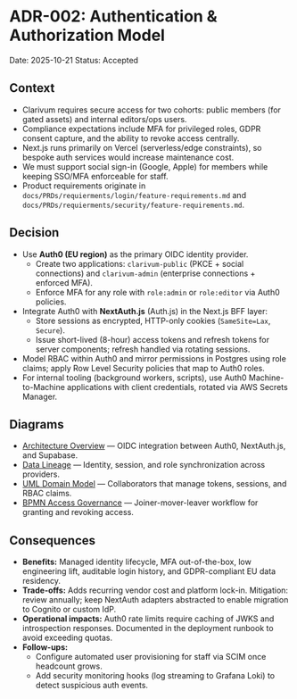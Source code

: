 # ADR-002: Authentication & Authorization Model
Date: 2025-10-21
Status: Accepted

## Context
- Clarivum requires secure access for two cohorts: public members (for gated assets) and internal editors/ops users.
- Compliance expectations include MFA for privileged roles, GDPR consent capture, and the ability to revoke access centrally.
- Next.js runs primarily on Vercel (serverless/edge constraints), so bespoke auth services would increase maintenance cost.
- We must support social sign-in (Google, Apple) for members while keeping SSO/MFA enforceable for staff.
- Product requirements originate in `docs/PRDs/requierments/login/feature-requirements.md` and `docs/PRDs/requierments/security/feature-requirements.md`.

## Decision
- Use **Auth0 (EU region)** as the primary OIDC identity provider.
  - Create two applications: `clarivum-public` (PKCE + social connections) and `clarivum-admin` (enterprise connections + enforced MFA).
  - Enforce MFA for any role with `role:admin` or `role:editor` via Auth0 policies.
- Integrate Auth0 with **NextAuth.js** (Auth.js) in the Next.js BFF layer:
  - Store sessions as encrypted, HTTP-only cookies (`SameSite=Lax`, `Secure`).
  - Issue short-lived (8-hour) access tokens and refresh tokens for server components; refresh handled via rotating sessions.
- Model RBAC within Auth0 and mirror permissions in Postgres using role claims; apply Row Level Security policies that map to Auth0 roles.
- For internal tooling (background workers, scripts), use Auth0 Machine-to-Machine applications with client credentials, rotated via AWS Secrets Manager.

## Diagrams
- [Architecture Overview](../diagrams/adr-002-authentication-and-authorization/architecture-overview.mmd) — OIDC integration between Auth0, NextAuth.js, and Supabase.
- [Data Lineage](../diagrams/adr-002-authentication-and-authorization/data-lineage.mmd) — Identity, session, and role synchronization across providers.
- [UML Domain Model](../diagrams/adr-002-authentication-and-authorization/uml-domain.mmd) — Collaborators that manage tokens, sessions, and RBAC claims.
- [BPMN Access Governance](../diagrams/adr-002-authentication-and-authorization/bpmn-access-governance.mmd) — Joiner-mover-leaver workflow for granting and revoking access.

## Consequences
- **Benefits:** Managed identity lifecycle, MFA out-of-the-box, low engineering lift, auditable login history, and GDPR-compliant EU data residency.
- **Trade-offs:** Adds recurring vendor cost and platform lock-in. Mitigation: review annually; keep NextAuth adapters abstracted to enable migration to Cognito or custom IdP.
- **Operational impacts:** Auth0 rate limits require caching of JWKS and introspection responses. Documented in the deployment runbook to avoid exceeding quotas.
- **Follow-ups:**
  - Configure automated user provisioning for staff via SCIM once headcount grows.
  - Add security monitoring hooks (log streaming to Grafana Loki) to detect suspicious auth events.
